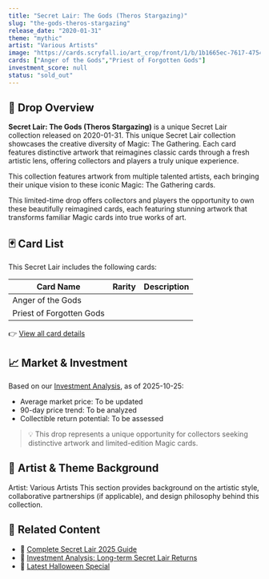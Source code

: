 ```yaml
---
title: "Secret Lair: The Gods (Theros Stargazing)"
slug: "the-gods-theros-stargazing"
release_date: "2020-01-31"
theme: "mythic"
artist: "Various Artists"
image: "https://cards.scryfall.io/art_crop/front/1/b/1b1665ec-7617-4754-b604-656411f7476a.jpg?1759411272"
cards: ["Anger of the Gods","Priest of Forgotten Gods"]
investment_score: null
status: "sold_out"
---
```


## 💠 Drop Overview
**Secret Lair: The Gods (Theros Stargazing)** is a unique Secret Lair collection released on 2020-01-31. This unique Secret Lair collection showcases the creative diversity of Magic: The Gathering. Each card features distinctive artwork that reimagines classic cards through a fresh artistic lens, offering collectors and players a truly unique experience.

This collection features artwork from multiple talented artists, each bringing their unique vision to these iconic Magic: The Gathering cards.

This limited-time drop offers collectors and players the opportunity to own these beautifully reimagined cards, each featuring stunning artwork that transforms familiar Magic cards into true works of art.

## 🃏 Card List
This Secret Lair includes the following cards:

| Card Name | Rarity | Description |
|-----------|---------|-------------|
| Anger of the Gods |  |  |
| Priest of Forgotten Gods |  |  |

👉 [View all card details](/cards?drop=the-gods-theros-stargazing)

## 📈 Market & Investment
Based on our [Investment Analysis](/investment/the-gods-theros-stargazing), as of 2025-10-25:
- Average market price: To be updated
- 90-day price trend: To be analyzed
- Collectible return potential: To be assessed

> 💡 This drop represents a unique opportunity for collectors seeking distinctive artwork and limited-edition Magic cards.

## 🎨 Artist & Theme Background
Artist: Various Artists
This section provides background on the artistic style, collaborative partnerships (if applicable), and design philosophy behind this collection.

## 🔗 Related Content
- 📰 [Complete Secret Lair 2025 Guide](/news/secret-lair-2025-complete-guide)
- 💼 [Investment Analysis: Long-term Secret Lair Returns](/investment)
- 🎃 [Latest Halloween Special](/drops/secret-scare-superdrop-2025)